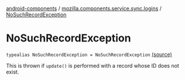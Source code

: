 [android-components](../index.md) / [mozilla.components.service.sync.logins](index.md) / [NoSuchRecordException](./-no-such-record-exception.md)

# NoSuchRecordException

`typealias NoSuchRecordException = NoSuchRecordException` [(source)](https://github.com/mozilla-mobile/android-components/blob/master/components/service/sync-logins/src/main/java/mozilla/components/service/sync/logins/AsyncLoginsStorage.kt#L66)

This is thrown if `update()` is performed with a record whose ID
does not exist.

